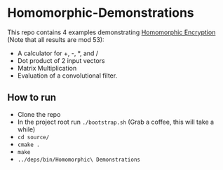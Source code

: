 # Homomorphic-Demonstrations
This repo contains 4 examples demonstrating [Homomorphic Encryption](https://en.wikipedia.org/wiki/Homomorphic_encryption#:~:text=Homomorphic%20encryption%20is%20a%20form,performed%20on%20the%20unencrypted%20data.) (Note that all results are mod 53):
- A calculator for +, -, *, and / 
- Dot product of 2 input vectors
- Matrix Multiplication
- Evaluation of a convolutional filter.
## How to run
- Clone the repo
- In the project root run `./bootstrap.sh` (Grab a coffee, this will take a while)
- `cd source/`
- `cmake .`
- `make`
- `../deps/bin/Homomorphic\ Demonstrations`
